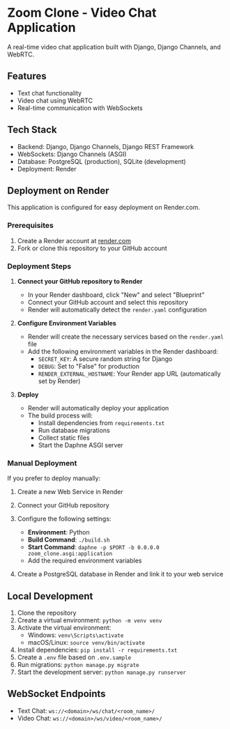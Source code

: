 # Zoom Clone - Video Chat Application

A real-time video chat application built with Django, Django Channels, and WebRTC.

## Features

- Text chat functionality
- Video chat using WebRTC
- Real-time communication with WebSockets

## Tech Stack

- Backend: Django, Django Channels, Django REST Framework
- WebSockets: Django Channels (ASGI)
- Database: PostgreSQL (production), SQLite (development)
- Deployment: Render

## Deployment on Render

This application is configured for easy deployment on Render.com.

### Prerequisites

1. Create a Render account at [render.com](https://render.com)
2. Fork or clone this repository to your GitHub account

### Deployment Steps

1. **Connect your GitHub repository to Render**
   - In your Render dashboard, click "New" and select "Blueprint"
   - Connect your GitHub account and select this repository
   - Render will automatically detect the `render.yaml` configuration

2. **Configure Environment Variables**
   - Render will create the necessary services based on the `render.yaml` file
   - Add the following environment variables in the Render dashboard:
     - `SECRET_KEY`: A secure random string for Django
     - `DEBUG`: Set to "False" for production
     - `RENDER_EXTERNAL_HOSTNAME`: Your Render app URL (automatically set by Render)

3. **Deploy**
   - Render will automatically deploy your application
   - The build process will:
     - Install dependencies from `requirements.txt`
     - Run database migrations
     - Collect static files
     - Start the Daphne ASGI server

### Manual Deployment

If you prefer to deploy manually:

1. Create a new Web Service in Render
2. Connect your GitHub repository
3. Configure the following settings:
   - **Environment**: Python
   - **Build Command**: `./build.sh`
   - **Start Command**: `daphne -p $PORT -b 0.0.0.0 zoom_clone.asgi:application`
   - Add the required environment variables

4. Create a PostgreSQL database in Render and link it to your web service

## Local Development

1. Clone the repository
2. Create a virtual environment: `python -m venv venv`
3. Activate the virtual environment:
   - Windows: `venv\Scripts\activate`
   - macOS/Linux: `source venv/bin/activate`
4. Install dependencies: `pip install -r requirements.txt`
5. Create a `.env` file based on `.env.sample`
6. Run migrations: `python manage.py migrate`
7. Start the development server: `python manage.py runserver`

## WebSocket Endpoints

- Text Chat: `ws://<domain>/ws/chat/<room_name>/`
- Video Chat: `ws://<domain>/ws/video/<room_name>/`